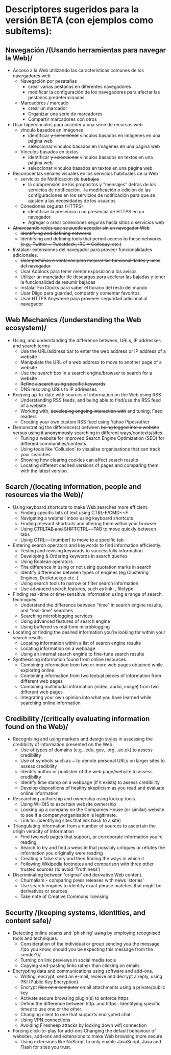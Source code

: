 # Descriptores sugeridos para la versión BETA (con ejemplos como subítems):

## Navegación /(Usando herramientas para navegar la Web)/
- Acceso a la Web utilizando las características comunes de los navegadores web
  - Navegación por pesatañas
    - crear varias pestañas en diferentes navegadores
    - modificar la configuración de los navegadores para afectar las pestañas predeterminadas
  - Marcadores / marcado
    - crear un marcador
    - Organizar una serie de marcadores
    - Compartir marcadores con otros
- Usar hipervínculos para acceder a una serie de recursos web
  - vínculo basados en imágenes
    - identificar ~~y seleccionar~~ vínculos basados en imágenes en una página web
    - seleccionar vínculos basados en imágenes en una página web
  - Vínculos basados en textos
    - identificar ~~y seleccionar~~ vínculos basados en textos en una página web
    - seleccionar vínculos basados en textos en una página web
- Reconocer las señales visuales en los servicios habituales de la Web
  - servicios de Notificacion de ~~burbujas~~ 
    - la comprensión de  los propósitos y "mensajes" detras de los servicios de notificación.
    -la modificación o edición de las configuraciones en los servicios de notificación para que se ajusten a las necesidades de los usuarios
  - Conexiones seguras (HTTPS)
    - identificar la presencia o no presencia de HTTPS en un navegador
    - Agregar o crear conexiones seguras hacia sitios o servicios web
- ~~Atravesando redes que se puede acceder sin un navegador Web~~
  - ~~Identifying and defining networks~~
  - ~~Identifying and defining tools that permit access to these networks (e.g., Twitter = Tweetdeck, IRC = Colloquy, etc.)~~
- Instalanr extensiones del navegador para proveer funcionalidades adicionales.
  - ~~Usar pestañas o ventanas para mejorar las funcionalidades y usos del navegador~~
  - Usar Adblock para tener menor exposición a los avisos
  - Utilizar un manejador de descargas para acelerar las bajadas y tener la funcionalidad de resumir bajadas
  - Instalar FoxClocks para saber el horario del resto del mundo
  - Usar Diigo para guardad, compartir y comentar favoritos
  - Usar HTTPS Anywhere para proveeer seguridad adicional al navegador

## Web Mechanics /(understanding the Web ecosystem)/
- Using, and understanding the difference between, URLs, IP addresses and search terms
  - Use the URL/address bar to enter the web address or IP address of a website
  - Manipulate the URL of a web address to move to another page of a website
  - Use the search box in a search engine/browser to search for a website
  - ~~Refine a search using specific keywords~~
  - DNS resolving URLs to IP addresses
- Keeping up-to-date with sources of information on the Web ~~using RSS~~
  - Understanding RSS feeds, and being able to find/use the RSS feed of a website
  - Working with, ~~developing ongoing interaction with~~ and tuning, Feed readers
  - Creating your own custom RSS feed using Yahoo Pipes/other
- Demonstrating the difference(s) between ~~being logged into a website versus using it anonymously~~ searching in different ways/contexts/sites
  - Tuning a website for improved Search Engine Optimization (SEO) for different communities/contexts
  - Using tools like ‘Collusion’ to visualise organisations that can track your searches
  - Showing how clearing cookies can affect search results
  - Locating different cached versions of pages and comparing them with the latest version.

## Search /(locating information, people and resources via the Web)/
- Using keyboard shortcuts to make Web searches more efficient.
  - Finding specific bits of text using CTRL-F/CMD~~F
  - Navigating a webmail inbox using keyboard shortcuts
  - Finding relevant shortcuts and altering them within your browser
  - Using CTRL~~TAB and SHIFT~~CTRL~~TAB to move quickly between tabs
  - Using CTRL~~(number) to move to a specific tab
- Entering search operators and keywords to find information efficiently.
  - Testing and revising keywords to successfully information
  - Developing & Ordering keywords in search queries
  - Using Boolean operators
  - The difference in using or not using quotation marks in search
  - Identify differences between types of engines (eg Clustering Engines, Duckduckgo etc..)
  - Using search tools to narrow or filter search information
  - Use advanced search features, such as link: , filetype
- Finding real-time or time-sensitive information using a range of search techniques.
  - Understand the difference between “time” in search engine results, and “real-time” searches
  - Searching microblogging services
  - Using advanced features of search engine
  - Using buffered vs real-time microblogging
- Locating or finding the desired information you’re looking for within your search results
  - Locating information within a list of search engine results
  - Locating information on a webpage
  - Using an internal search engine to fine-tune search results
- Synthesising information found from online resources
  - Combining information from two or more web pages obtained while exploring online
  - Combining information from two textual pieces of information from different web pages
  - Combining multimodal information (video, audio, image) from two different web pages
  - Integrating your own opinion into what you have learned while searching online information

## Credibility /(critically evaluating information found on the Web)/
- Recognising and using markers and design styles in assessing the credibility of information presented on the Web.
  - Use of types of domains (e.g. .edu, gov, .org, .ac.uk) to assess credibility
  - Use of symbols such as ~ to denote personal URLs on larger sites to assess credibility
  - Identify author or publisher of the web page/website to assess credibility
  - Identify time stamp on a webpage (if it exists) to assess credibility
  - Develop dispositions of healthy skepticism as you read and evaluate online information
- Researching authorship and ownership using lookup tools.
  - Using WHOIS to ascertain website ownership
  - Looking up a company on the Companies House (or similar) website to see if a company/organisation is legitimate.
  - Link to: (identifying sites that link back to a site)
- Triangulating information from a number of sources to ascertain the origin veracity of information
  - Find two web pages that support, or corroborate information you’re reading
  - Search to try and find a website that possibly critiques or refutes the information you originally were reading
  - Creating a false story and then finding the ways in which it
  - Following Wikipedia footnotes and comparison with three other trusted sources (to avoid ‘Truthiness’)
- Discriminating between 'original' and derivative Web content.
  - Churnalism - comparing press releases with news ‘stories’
  - Use search engines to identify exact phrase matches that might be derivatives or sources
  - Take note of Creative Commons licensing

## Security /(keeping systems, identities, and content safe)/
- Detecting online scams and 'phishing' ~~using~~ by employing recognised tools and techniques.
  - Consideration of the individual or group sending you the message /(do you know, should you be expecting this message from the sender?)/
  - Turning on link previews in social media tools
  - Copying-and-pasting links rather than clicking on emails
- Encrypting data and communications using software and add-ons.
  - Writing, encrypt, send an e-mail, receive and decrypt a reply, using PKI (Public Key Encryption)
  - Encrypt ~~files on a computer~~ email attachments using a private/public key
  - Activate secure browsing plugin(s) to enforce https
  - Define the difference between http:  and https:. Identifying specific times to use one or the other.
  - Changing client to one that supports encrypted chat.
  - Using VPN connections
  - Avoiding Firesheep attacks by locking down wifi connection
- Forcing click-to-play for add-ons Changing the default behaviour of websites, add-ons and extensions to make Web browsing more secure
  - Using extensions like NoScript to only enable JavaScript, Java and Flash for sites you trust.
